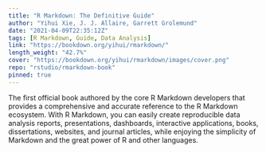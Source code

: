 ```yaml
---
title: "R Markdown: The Definitive Guide"
author: "Yihui Xie, J. J. Allaire, Garrett Grolemund"
date: "2021-04-09T22:35:12Z"
tags: [R Markdown, Guide, Data Analysis]
link: "https://bookdown.org/yihui/rmarkdown/"
length_weight: "42.7%"
cover: "https://bookdown.org/yihui/rmarkdown/images/cover.png"
repo: "rstudio/rmarkdown-book"
pinned: true
---
```


The first official book authored by the core R Markdown developers that provides a comprehensive and accurate reference to the R Markdown ecosystem. With R Markdown, you can easily create reproducible data analysis reports, presentations, dashboards, interactive applications, books, dissertations, websites, and journal articles, while enjoying the simplicity of Markdown and the great power of R and other languages.
